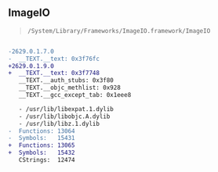 ## ImageIO

> `/System/Library/Frameworks/ImageIO.framework/ImageIO`

```diff

-2629.0.1.7.0
-  __TEXT.__text: 0x3f76fc
+2629.0.1.9.0
+  __TEXT.__text: 0x3f7748
   __TEXT.__auth_stubs: 0x3f80
   __TEXT.__objc_methlist: 0x928
   __TEXT.__gcc_except_tab: 0x1eee8

   - /usr/lib/libexpat.1.dylib
   - /usr/lib/libobjc.A.dylib
   - /usr/lib/libz.1.dylib
-  Functions: 13064
-  Symbols:   15431
+  Functions: 13065
+  Symbols:   15432
   CStrings:  12474
 

```

